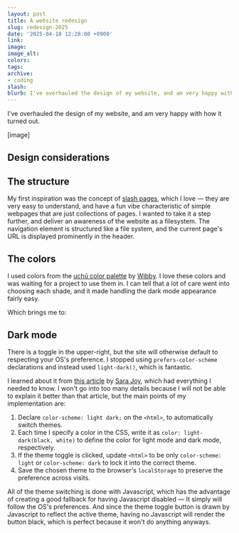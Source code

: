 ```yaml
---
layout: post
title: A website redesign
slug: redesign-2025
date: '2025-04-18 12:28:00 +0900'
link:
image:
image_alt:
colors:
tags:
archive:
- coding
slash:
blurb: I've overhauled the design of my website, and am very happy with how it turned out.
---
```


I've overhauled the design of my website, and am very happy with how it turned out.

[image]

## Design considerations

## The structure

My first inspiration was the concept of [slash pages](https://slashpages.net), which I love — they are very easy to understand, and have a fun vibe characteristic of simple webpages that are just collections of pages. I wanted to take it a step further, and deliver an awareness of the website as a filesystem. The navigation element is structured like a file system, and the current page's URL is displayed prominently in the header.

## The colors

I used colors from the [uchū color palette](https://uchu.style) by [Wibby](https://webb.page/). I love these colors and was waiting for a project to use them in. I can tell that a lot of care went into choosing each shade, and it made handling the dark mode appearance fairly easy.

Which brings me to:

## Dark mode

There is a toggle in the upper-right, but the site will otherwise default to respecting your OS's preference. I stopped using `prefers-color-scheme` declarations and instead used `light-dark()`, which is fantastic. 

I learned about it from [this article](https://css-tricks.com/come-to-the-light-dark-side/) by [Sara Joy](https://sarajoy.dev), which had everything I needed to know. I won't go into too many details because I will not be able to explain it better than that article, but the main points of my implementation are:

1. Declare `color-scheme: light dark;` on the `<html>`, to automatically switch themes.
2. Each time I specify a color in the CSS, write it as `color: light-dark(black, white)` to define the color for light mode and dark mode, respectively.
3. If the theme toggle is clicked, update `<html>` to be only `color-scheme: light` or `color-scheme: dark` to lock it into the correct theme.
4. Save the chosen theme to the browser's `localStorage` to preserve the preference across visits.

All of the theme switching is done with Javascript, which has the advantage of creating a good fallback for having Javascript disabled — It simply will follow the OS's preferences. And since the theme toggle button is drawn by Javascript to reflect the active theme, having no Javascript will render the button black, which is perfect because it won't do anything anyways.


